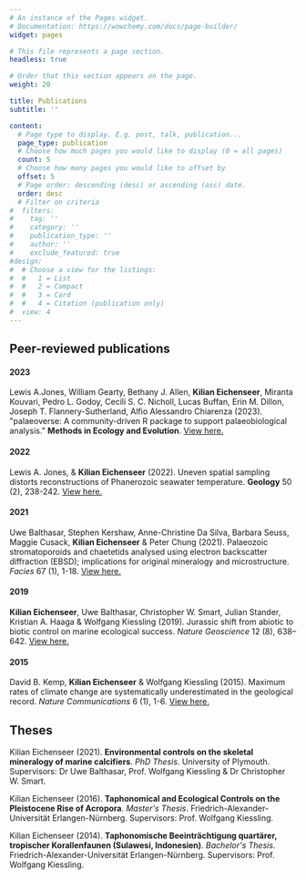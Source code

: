 ```yaml
---
# An instance of the Pages widget.
# Documentation: https://wowchemy.com/docs/page-builder/
widget: pages

# This file represents a page section.
headless: true

# Order that this section appears on the page.
weight: 20

title: Publications
subtitle: ''

content:
  # Page type to display. E.g. post, talk, publication...
  page_type: publication
  # Choose how much pages you would like to display (0 = all pages)
  count: 5
  # Choose how many pages you would like to offset by
  offset: 5
  # Page order: descending (desc) or ascending (asc) date.
  order: desc
  # Filter on criteria
#  filters:
#    tag: ''
#    category: ''
#    publication_type: ''
#    author: ''
#    exclude_featured: true
#design:
#  # Choose a view for the listings:
#  #   1 = List
#  #   2 = Compact
#  #   3 = Card
#  #   4 = Citation (publication only)
#  view: 4
---
```


## **Peer-reviewed publications**

#### 2023

Lewis A.Jones, William Gearty, Bethany J. Allen, **Kilian Eichenseer**, Miranta Kouvari, Pedro L. Godoy, Cecili S. C. Nicholl, Lucas Buffan, Erin M. Dillon, Joseph T. Flannery-Sutherland, Alfio Alessandro Chiarenza (2023). "palaeoverse: A community-driven R package to support palaeobiological analysis." **Methods in Ecology and Evolution**. [View here.](https://besjournals.onlinelibrary.wiley.com/doi/full/10.1111/2041-210X.14099)

#### 2022

Lewis A. Jones, & **Kilian Eichenseer** (2022). Uneven spatial sampling distorts reconstructions of Phanerozoic seawater temperature. **Geology** 50 (2), 238-242. [View here.](https://pubs.geoscienceworld.org/gsa/geology/article/50/2/238/609542/Uneven-spatial-sampling-distorts-reconstructions)

#### 2021

Uwe Balthasar, Stephen Kershaw, Anne-Christine Da Silva, Barbara Seuss, Maggie Cusack, **Kilian Eichenseer** & Peter Chung  (2021). Palaeozoic stromatoporoids and chaetetids analysed using electron backscatter diffraction (EBSD); implications for original mineralogy and microstructure. *Facies* 67 (1), 1-18. [View here.](https://link.springer.com/article/10.1007/s10347-020-00618-5)

#### 2019

**Kilian Eichenseer**, Uwe Balthasar, Christopher W. Smart, Julian Stander, Kristian A. Haaga & Wolfgang Kiessling (2019). Jurassic shift from abiotic to biotic control on marine ecological success. *Nature Geoscience* 12 (8), 638–642. [View here.](https://www.researchgate.net/publication/334153432_Jurassic_shift_from_abiotic_to_biotic_control_on_marine_ecological_success#fullTextFileContent)

#### 2015

David B. Kemp, **Kilian Eichenseer** & Wolfgang Kiessling  (2015). Maximum rates of climate change are systematically underestimated in the geological record. *Nature Communications* 6 (1), 1-6. [View here.](https://www.nature.com/articles/ncomms9890)


## **Theses**

Kilian Eichenseer (2021). **Environmental controls on the skeletal mineralogy of marine calcifiers**. *PhD Thesis*. University of Plymouth. Supervisors: Dr Uwe Balthasar, Prof. Wolfgang Kiessling & Dr Christopher W. Smart.

Kilian Eichenseer (2016). **Taphonomical and Ecological Controls on the Pleistocene Rise of Acropora**. *Master's Thesis*. Friedrich-Alexander-Universität Erlangen-Nürnberg. Supervisors: Prof. Wolfgang Kiessling.

Kilian Eichenseer (2014). **Taphonomische Beeinträchtigung quartärer, tropischer Korallenfaunen (Sulawesi, Indonesien)**. *Bachelor's Thesis*. Friedrich-Alexander-Universität Erlangen-Nürnberg. Supervisors: Prof. Wolfgang Kiessling.
